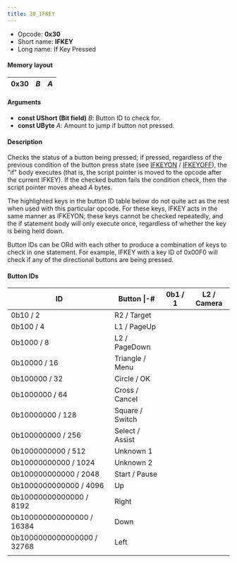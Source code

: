 ```yaml
---
title: 30_IFKEY
---
```


-   Opcode: **0x30**
-   Short name: **IFKEY**
-   Long name: If Key Pressed

#### Memory layout

| 0x30 | *B* | *A* |
|------|-----|-----|

#### Arguments

-   **const UShort (Bit field)** *B*: Button ID to check for.
-   **const UByte** *A*: Amount to jump if button not pressed.

#### Description

Checks the status of a button being pressed; if pressed, regardless of the previous condition of the button press state (see [IFKEYON](31_IFKEYON.md) / [IFKEYOFF](32_IFKEYOFF.md)), the "if" body executes (that is, the script pointer is moved to the opcode after the current IFKEY). If the checked button fails the condition check, then the script pointer moves ahead *A* bytes.

The highlighted keys in the button ID table below do not quite act as the rest when used with this particular opcode. For these keys, IFKEY acts in the same manner as IFKEYON; these keys cannot be checked repeatedly, and the if statement body will only execute once, regardless of whether the key is being held down.

Button IDs can be ORd with each other to produce a combination of keys to check in one statement. For example, IFKEY with a key ID of 0x00F0 will check if any of the directional buttons are being pressed.

#### Button IDs

| ID                         | Button \|-\#    | 0b1 / 1 | L2 / Camera |
|----------------------------|-----------------|---------|-------------|
| 0b10 / 2                   | R2 / Target     |         |             |
| 0b100 / 4                  | L1 / PageUp     |         |             |
| 0b1000 / 8                 | L2 / PageDown   |         |             |
| 0b10000 / 16               | Triangle / Menu |         |             |
| 0b100000 / 32              | Circle / OK     |         |             |
| 0b1000000 / 64             | Cross / Cancel  |         |             |
| 0b10000000 / 128           | Square / Switch |         |             |
| 0b100000000 / 256          | Select / Assist |         |             |
| 0b1000000000 / 512         | Unknown 1       |         |             |
| 0b10000000000 / 1024       | Unknown 2       |         |             |
| 0b100000000000 / 2048      | Start / Pause   |         |             |
| 0b1000000000000 / 4096     | Up              |         |             |
| 0b10000000000000 / 8192    | Right           |         |             |
| 0b100000000000000 / 16384  | Down            |         |             |
| 0b1000000000000000 / 32768 | Left            |         |             |
|                            |                 |         |             |
